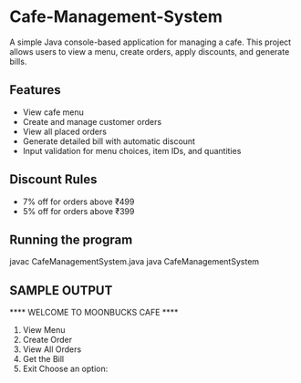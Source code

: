 # Cafe-Management-System
A simple Java console-based application for managing a cafe. This project allows users to view a menu, create orders, apply discounts, and generate bills.

## Features
* View cafe menu
* Create and manage customer orders
* View all placed orders
* Generate detailed bill with automatic discount
* Input validation for menu choices, item IDs, and quantities

## Discount Rules
* 7% off for orders above ₹499
* 5% off for orders above ₹399

## Running the program 
javac CafeManagementSystem.java
java CafeManagementSystem

## SAMPLE OUTPUT
**** WELCOME TO MOONBUCKS CAFE ****
1. View Menu
2. Create Order
3. View All Orders
4. Get the Bill
5. Exit
Choose an option:

